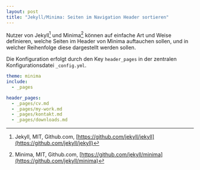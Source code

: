 ```yaml
---
layout: post
title: "Jekyll/Minima: Seiten im Navigation Header sortieren"
---
```


Nutzer von Jekyll[^1] und Minima[^2] können auf einfache Art und Weise definieren, welche Seiten im Header von Minima auftauchen sollen, und in welcher Reihenfolge diese dargestellt werden
sollen.

Die Konfiguration erfolgt durch den Key `header_pages` in der zentralen Konfigurationsdatei `_config.yml`.

```yaml
theme: minima
include: 
  - _pages

header_pages:
  - _pages/cv.md
  - _pages/my-work.md
  - _pages/kontakt.md
  - _pages/downloads.md
```

[^1]: Jekyll, MIT, Github.com, [https://github.com/jekyll/jekyll](https://github.com/jekyll/jekyll)
[^2]: Minima, MIT, Github.com, [https://github.com/jekyll/minima](https://github.com/jekyll/minima) 